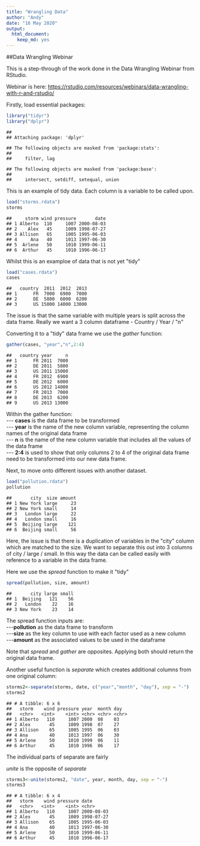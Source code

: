 ```yaml
---
title: "Wrangling Data"
author: "Andy"
date: "16 May 2020"
output: 
  html_document: 
    keep_md: yes
---
```




##Data Wrangling Webinar

This is a step-through of the work done in the Data Wrangling Webinar from RStudio.

Webinar is here: <https://rstudio.com/resources/webinars/data-wrangling-with-r-and-rstudio/>

Firstly, load essential packages:


```r
library("tidyr")
library("dplyr")
```

```
## 
## Attaching package: 'dplyr'
```

```
## The following objects are masked from 'package:stats':
## 
##     filter, lag
```

```
## The following objects are masked from 'package:base':
## 
##     intersect, setdiff, setequal, union
```


This is an example of tidy data. Each column is a variable to be called upon.


```r
load("storms.rdata")
storms
```

```
##     storm wind pressure       date
## 1 Alberto  110     1007 2000-08-03
## 2    Alex   45     1009 1998-07-27
## 3 Allison   65     1005 1995-06-03
## 4     Ana   40     1013 1997-06-30
## 5  Arlene   50     1010 1999-06-11
## 6  Arthur   45     1010 1996-06-17
```

Whilst this is an examploe of data that is not yet "tidy"


```r
load("cases.rdata")
cases
```

```
##   country  2011  2012  2013
## 1      FR  7000  6900  7000
## 2      DE  5800  6000  6200
## 3      US 15000 14000 13000
```

The issue is that the same variable with multiple years is split across the data frame. Really we want a 3 column dataframe - Country / Year / "n"

Converting it to a "tidy" data frame we use the *gather* function:


```r
gather(cases, "year","n",2:4)
```

```
##   country year     n
## 1      FR 2011  7000
## 2      DE 2011  5800
## 3      US 2011 15000
## 4      FR 2012  6900
## 5      DE 2012  6000
## 6      US 2012 14000
## 7      FR 2013  7000
## 8      DE 2013  6200
## 9      US 2013 13000
```

Within the gather function:  
 --- **cases** is the data frame to be transformed  
 --- **year** is the name of the new column variable, representing the column names of the original data frame  
 --- **n** is the name of the new column variable that includes all the values of the data frame  
 --- **2:4** is used to show that only columns 2 to 4 of the original data frame need to be transformed into our new data frame.
 
 Next, to move onto different issues with another dataset.
 

```r
load("pollution.rdata")
pollution
```

```
##       city  size amount
## 1 New York large     23
## 2 New York small     14
## 3   London large     22
## 4   London small     16
## 5  Beijing large    121
## 6  Beijing small     56
```
Here, the issue is that there is a duplication of variables in the "city" column which are matched to the size. We want to separate this out into 3 columns of city / large / small. In this way the data can be called easily with reference to a variable in the data frame.

Here we use the *spread* function to make it "tidy"


```r
spread(pollution, size, amount)
```

```
##       city large small
## 1  Beijing   121    56
## 2   London    22    16
## 3 New York    23    14
```

The spread function inputs are:  
---**pollution** as the data frame to transform  
---**size** as the key column to use with each factor used as a new column  
---**amount** as the associated values to be used in the dataframe  

Note that *spread* and *gather* are opposites. Applying both should return the original data frame. 

Another useful function is *separate* which creates additional columns from one original column:


```r
storms2<-separate(storms, date, c("year","month", "day"), sep = "-")
storms2
```

```
## # A tibble: 6 x 6
##   storm    wind pressure year  month day  
##   <chr>   <int>    <int> <chr> <chr> <chr>
## 1 Alberto   110     1007 2000  08    03   
## 2 Alex       45     1009 1998  07    27   
## 3 Allison    65     1005 1995  06    03   
## 4 Ana        40     1013 1997  06    30   
## 5 Arlene     50     1010 1999  06    11   
## 6 Arthur     45     1010 1996  06    17
```

The individual parts of separate are fairly 

*unite* is the opposite of *separate*


```r
storms3<-unite(storms2, "date", year, month, day, sep = "-")
storms3
```

```
## # A tibble: 6 x 4
##   storm    wind pressure date      
##   <chr>   <int>    <int> <chr>     
## 1 Alberto   110     1007 2000-08-03
## 2 Alex       45     1009 1998-07-27
## 3 Allison    65     1005 1995-06-03
## 4 Ana        40     1013 1997-06-30
## 5 Arlene     50     1010 1999-06-11
## 6 Arthur     45     1010 1996-06-17
```

